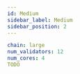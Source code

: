 ```yaml
---
id: Medium
sidebar_label: Medium
sidebar_position: 2
---
```


```yaml
chain: large
num_validators: 12
num_cores: 4
TODO
```
